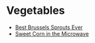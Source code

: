 # Vegetables

- [Best Brussels Sprouts Ever](best_brussels_sprouts_ever.md)
- [Sweet Corn in the Microwave](sweet_corn.md)